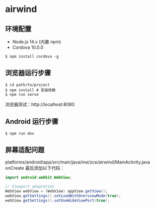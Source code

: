 # airwind

## 环境配置

- Node.js 14.x (内置 npm)
- Cordova 10.0.0

```shell
$ npm install cordova -g
```

## 浏览器运行步骤

```shell
$ cd path/to/project
$ npm install # 安装依赖
$ npm run serve
```

浏览器测试：http://localhost:8080

## Android 运行步骤

```shell
$ npm run dev
```

## 屏幕适配问题

platforms/android/app/src/main/java/me/zce/airwind/MainActivity.java onCreate 最后添加以下代码：

```java
import android.webkit.WebView;

// Viewport adaptation
WebView webView = (WebView) appView.getView();
webView.getSettings().setLoadWithOverviewMode(true);
webView.getSettings().setUseWideViewPort(true);
```
